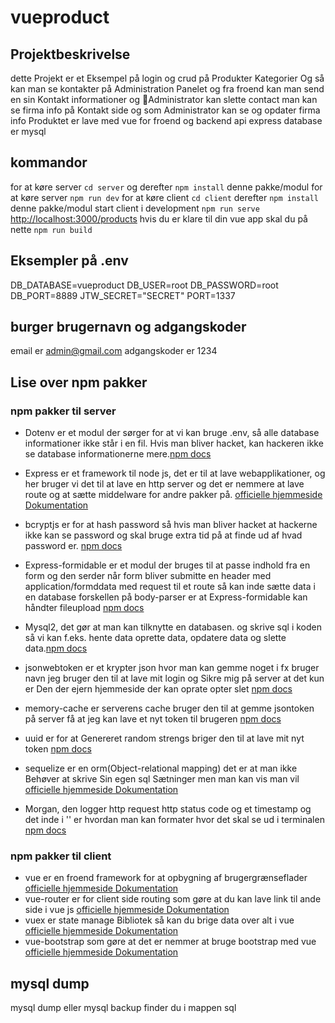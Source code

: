 # vueproduct

## Projektbeskrivelse
dette Projekt er et Eksempel på login og crud på Produkter Kategorier Og så kan man se kontakter på Administration Panelet og fra froend kan man send en sin Kontakt informationer og Administrator kan slette contact man kan se firma info på Kontakt side og som Administrator kan se og opdater firma info Produktet er lave med vue for froend og backend api express database er mysql

## kommandor 
for at køre  server `cd server` og derefter `npm install` denne pakke/modul for at køre server `npm run dev`
for at køre client `cd client` derefter `npm install` denne pakke/modul start client i development `npm run serve` [http://localhost:3000/products](http://localhost:3000/books) 
hvis du er klare til din vue app skal du på nette `npm run build`

## Eksempler på .env
DB_DATABASE=vueproduct
DB_USER=root
DB_PASSWORD=root
DB_PORT=8889
JTW_SECRET="SECRET"
PORT=1337

## burger brugernavn og adgangskoder
email er admin@gmail.com
adgangskoder er 1234

## Lise over npm pakker
### npm pakker til server 
* Dotenv er et modul der sørger for at vi kan bruge .env, så alle database informationer ikke står i en fil. Hvis man bliver hacket, kan hackeren ikke se database informationerne mere.[npm docs](https://www.npmjs.com/package/dotenv)

* Express er et framework til node js, det er til at lave webapplikationer,  og her bruger vi det til at lave en http server og det er nemmere at lave route og at sætte middelware for andre pakker på. [officielle hjemmeside Dokumentation](https://expressjs.com/)

* bcryptjs er for at hash password så hvis man bliver hacket at hackerne ikke kan se password og skal bruge extra tid på at finde ud af hvad password er. [npm docs](https://www.npmjs.com/package/bcryptjs)

* Express-formidable er et modul der bruges til at passe indhold fra en form og den serder når form bliver submitte  en header med  application/formddata med request til et route så kan inde sætte data i en database forskellen på body-parser er at Express-formidable kan håndter fileupload [npm docs](https://www.npmjs.com/package/express-formidable)

* Mysql2, det gør at man kan tilknytte en databasen. og skrive sql i koden så vi kan f.eks. hente data oprette data, opdatere data og slette data.[npm docs](https://www.npmjs.com/package/mysql2)

* jsonwebtoken er et krypter json hvor man kan gemme noget i fx bruger navn jeg bruger den til at lave mit login og Sikre mig på server at det kun er Den der ejern hjemmeside der kan oprate opter slet [npm docs](https://www.npmjs.com/package/jsonwebtoken)

* memory-cache er serverens cache bruger den til at gemme jsontoken på server få at jeg kan lave et nyt token til brugeren [npm docs](https://www.npmjs.com/package/mysql2)

* uuid er for at Genereret random strengs briger den til at lave mit nyt token [npm docs](https://www.npmjs.com/package/uuid)

* sequelize er en orm(Object-relational mapping) det er at man ikke Behøver at skrive Sin egen sql Sætninger men man kan vis man vil [officielle hjemmeside Dokumentation](https://sequelize.org/)

* Morgan, den logger http request http status code og et timestamp og det inde i '' er hvordan man kan formater hvor det skal se ud i terminalen [npm docs](https://www.npmjs.com/package/morgan)

### npm pakker til client
* vue er en froend framework for at opbygning af brugergrænseflader [officielle hjemmeside Dokumentation](https://vuejs.org/v2/guide/)
* vue-router er for client side routing som gøre at du kan lave link til ande side i vue js 
 [officielle hjemmeside Dokumentation](https://router.vuejs.org/)
* vuex er state manage Bibliotek så kan du brige data over alt i vue [officielle hjemmeside Dokumentation](https://vuex.vuejs.org/)
* vue-bootstrap som gøre at det er nemmer at bruge bootstrap med vue  [officielle hjemmeside Dokumentation](https://bootstrap-vue.js.org/)

## mysql dump
mysql dump eller mysql backup finder du i mappen sql
